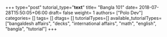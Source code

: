+++
type="post"
tutorial_type="__text__"
title= "Bangla 101"
date= 2018-07-28T15:50:05+06:00
draft= false
weight= 1
authors= ["Polo Dev"]
categories= []
tags= []
dtags= []
tutorialTypes=[]
available_tutorialTypes= ["bangaldesh affairs", "decks", "international affairs", "math", "english", "bangla", "tutorial"]
+++

